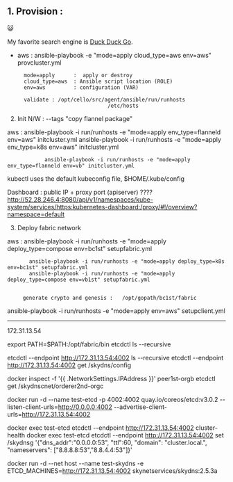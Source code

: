 ## 1. Provision :
 

 😺

My favorite search engine is [Duck Duck Go](https://duckduckgo.com "The best search engine for privacy").

 
* aws :
        ansible-playbook -e "mode=apply cloud_type=aws env=aws" provcluster.yml
 
        mode=apply      :  apply or destroy
        cloud_type=aws  : Ansible script location (ROLE)
        env=aws         : configuration (VAR)
 
        validate : /opt/cello/src/agent/ansible/run/runhosts
                                   /etc/hosts
 
2. Init N/W :  --tags "copy flannel package"
 
aws :
        ansible-playbook -i run/runhosts -e "mode=apply env_type=flanneld env=aws" initcluster.yml
        ansible-playbook -i run/runhosts -e "mode=apply env_type=k8s env=aws" initcluster.yml
 
 
                ansible-playbook -i run/runhosts -e "mode=apply env_type=flanneld env=vb" initcluster.yml
 
 
 
 
 
kubectl uses the default kubeconfig file, $HOME/.kube/config
 
Dashboard :   public IP + proxy port  (apiserver) ????
http://52.28.246.4:8080/api/v1/namespaces/kube-system/services/https:kubernetes-dashboard:/proxy/#!/overview?namespace=default
 
 
 
3. Deploy fabric network
 
aws :
           ansible-playbook -i run/runhosts -e "mode=apply deploy_type=compose env=bc1st" setupfabric.yml
 
 
           ansible-playbook -i run/runhosts -e "mode=apply deploy_type=k8s env=bc1st" setupfabric.yml
           ansible-playbook -i run/runhosts -e "mode=apply deploy_type=compose env=vb1st" setupfabric.yml
 
 
         generate crypto and genesis :   /opt/gopath/bc1st/fabric
 
 
 
ansible-playbook -i run/runhosts -e "mode=apply env=aws" setupclient.yml
 
 
 
 
--------------------------------------------------------------------------------------------------------------------------------------------------------------------------------------------------------------------------------------
 
 
172.31.13.54
 
export PATH=$PATH:/opt/fabric/bin
etcdctl  ls --recursive
 
etcdctl --endpoint http://172.31.13.54:4002  ls --recursive
etcdctl --endpoint http://172.31.13.54:4002  get /skydns/config
 
docker inspect -f '{{ .NetworkSettings.IPAddress }}' peer1st-orgb
etcdctl get /skydnscnet/orderer2nd-orgc
 
 
docker run -d --name test-etcd -p 4002:4002 quay.io/coreos/etcd:v3.0.2 --listen-client-urls=http://0.0.0.0:4002 --advertise-client-urls=http://172.31.13.54:4002
 
  docker exec test-etcd etcdctl --endpoint http://172.31.13.54:4002 cluster-health
docker exec test-etcd etcdctl --endpoint http://172.31.13.54:4002 set /skydnsg '{"dns_addr":"0.0.0.0:53", "ttl":60, "domain": "cluster.local.", "nameservers": ["8.8.8.8:53","8.8.4.4:53"]}'
 
docker run -d --net host --name test-skydns -e ETCD_MACHINES=http://172.31.13.54:4002 skynetservices/skydns:2.5.3a